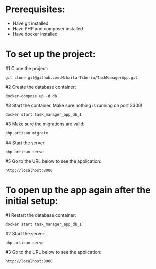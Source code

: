 
# Prerequisites:

- Have git installed
- Have PHP and composer installed
- Have docker installed

# To set up the project:

#1 Clone the project:
```plaintext
git clone git@github.com:Mihaila-Tiberiu/TashManagerApp.git
```

#2 Create the database container:
```plaintext
docker-compose up -d db
```

#3 Start the container. Make sure nothing is running on port 3306!
```plaintext
docker start task_manager_app_db_1
```

#3 Make sure the migrations are valid:
```plaintext
php artisan migrate 
```

#4 Start the server:
```plaintext
php artisan serve
```

#5 Go to the URL below to see the application:
```plaintext
http://localhost:8000
```

# To open up the app again after the initial setup:

#1 Restart the database container:
```plaintext
docker start task_manager_app_db_1
```

#2 Start the server:
```plaintext
php artisan serve
```
#3 Go to the URL below to see the application:
```plaintext
http://localhost:8000
```

